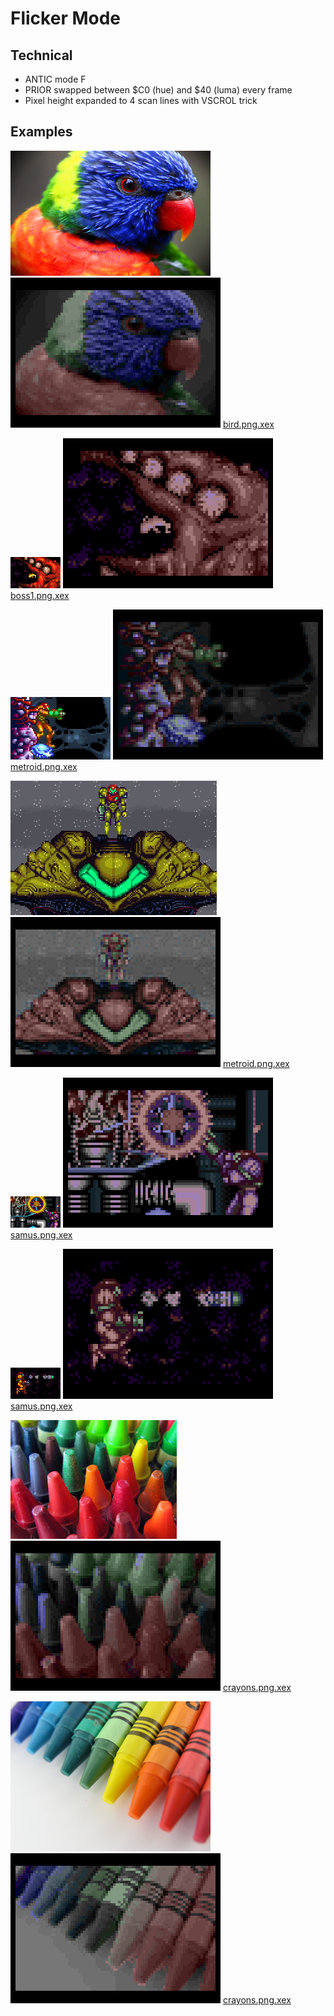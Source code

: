 Flicker Mode
============

Technical
---------

* ANTIC mode F
* PRIOR swapped between $C0 (hue) and $40 (luma) every frame
* Pixel height expanded to 4 scan lines with VSCROL trick

Examples
--------

![bird](https://github.com/lybrown/chunkyflicker/raw/master/bird.png) ![bird.emu](https://github.com/lybrown/chunkyflicker/raw/master/bird.emu.png)
[bird.png.xex](https://github.com/lybrown/chunkyflicker/raw/master/bird.png.xex)

![boss1](https://github.com/lybrown/chunkyflicker/raw/master/boss1.png) ![boss1.emu](https://github.com/lybrown/chunkyflicker/raw/master/boss1.emu.png)
[boss1.png.xex](https://github.com/lybrown/chunkyflicker/raw/master/boss1.png.xex)

![metroid](https://github.com/lybrown/chunkyflicker/raw/master/metroid.png) ![metroid.emu](https://github.com/lybrown/chunkyflicker/raw/master/metroid.emu.png)
[metroid.png.xex](https://github.com/lybrown/chunkyflicker/raw/master/metroid.png.xex)

![metroid2](https://github.com/lybrown/chunkyflicker/raw/master/metroid2.png) ![metroid2.emu](https://github.com/lybrown/chunkyflicker/raw/master/metroid2.emu.png)
[metroid.png.xex](https://github.com/lybrown/chunkyflicker/raw/master/metroid2.png.xex)

![samus](https://github.com/lybrown/chunkyflicker/raw/master/samus.png) ![samus.emu](https://github.com/lybrown/chunkyflicker/raw/master/samus.emu.png)
[samus.png.xex](https://github.com/lybrown/chunkyflicker/raw/master/samus.png.xex)

![samus2](https://github.com/lybrown/chunkyflicker/raw/master/samus2.png) ![samus2.emu](https://github.com/lybrown/chunkyflicker/raw/master/samus2.emu.png)
[samus.png.xex](https://github.com/lybrown/chunkyflicker/raw/master/samus2.png.xex)

![crayons](https://github.com/lybrown/chunkyflicker/raw/master/crayons.jpg) ![crayons.emu](https://github.com/lybrown/chunkyflicker/raw/master/crayons.emu.png)
[crayons.png.xex](https://github.com/lybrown/chunkyflicker/raw/master/crayons.png.xex)

![crayons2](https://github.com/lybrown/chunkyflicker/raw/master/crayons2.png) ![crayons2.emu](https://github.com/lybrown/chunkyflicker/raw/master/crayons2.emu.png)
[crayons.png.xex](https://github.com/lybrown/chunkyflicker/raw/master/crayons2.png.xex)

